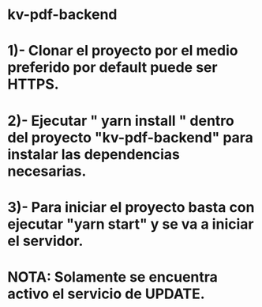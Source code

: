 # kv-pdf-backend


# 1)- Clonar el proyecto por el medio preferido por default puede ser HTTPS.
# 2)- Ejecutar " yarn install " dentro del proyecto "kv-pdf-backend" para instalar las dependencias necesarias.
# 3)- Para iniciar el proyecto basta con ejecutar "yarn start" y se va a iniciar el servidor.

# NOTA: Solamente se encuentra activo el servicio de UPDATE.
